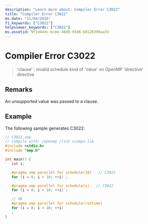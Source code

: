 ```yaml
---
description: "Learn more about: Compiler Error C3022"
title: "Compiler Error C3022"
ms.date: "11/04/2016"
f1_keywords: ["C3022"]
helpviewer_keywords: ["C3022"]
ms.assetid: 9f1d444c-6c6e-48d9-9346-69128390aa33
---
```

# Compiler Error C3022

> 'clause' : invalid schedule kind of 'value' on OpenMP 'directive' directive

## Remarks

An unsupported value was passed to a clause.

## Example

The following sample generates C3022:

```cpp
// C3022.cpp
// compile with: /openmp /link vcomps.lib
#include <stdio.h>
#include "omp.h"

int main() {
   int i;

   #pragma omp parallel for schedule(10)   // C3022
   for (i = 0; i < 10; ++i) ;

   #pragma omp parallel for schedule(x)   // C3022
   for (i = 0; i < 10; ++i) ;

   // OK
   #pragma omp parallel for schedule(runtime)
   for (i = 0; i < 10; ++i)
   ;
}
```
